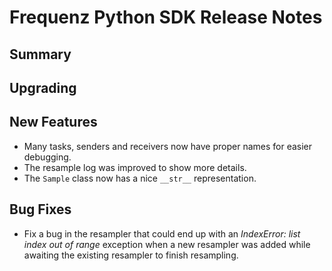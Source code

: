 # Frequenz Python SDK Release Notes

## Summary

<!-- Here goes a general summary of what this release is about -->

## Upgrading

<!-- Here goes notes on how to upgrade from previous versions, including deprecations and what they should be replaced with -->

## New Features

* Many tasks, senders and receivers now have proper names for easier debugging.
* The resample log was improved to show more details.
* The `Sample` class now has a nice `__str__` representation.

## Bug Fixes

- Fix a bug in the resampler that could end up with an *IndexError: list index out of range* exception when a new resampler was added while awaiting the existing resampler to finish resampling.
